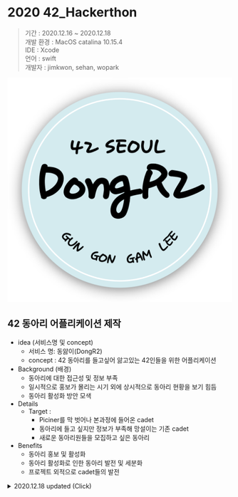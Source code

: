 # 2020 42_Hackerthon
> 기간 : 2020.12.16 ~ 2020.12.18  
> 개발 환경 : MacOS catalina 10.15.4  
> IDE : Xcode  
> 언어 : swift  
> 개발자 : jimkwon, sehan, wopark

![](dongari.png)

## 42 동아리 어플리케이션 제작
+ idea (서비스명 및 concept)
  + 서비스 명: 동앓이(DongR2)
  + concept :  42 동아리를 들고싶어 앓고있는 42인들을 위한 어플리케이션
+ Background (배경)
  + 동아리에 대한 접근성 및 정보 부족
  + 일시적으로 홍보가 몰리는 시기 외에 상시적으로 동아리 현황을 보기 힘듬
  + 동아리 활성화 방안 모색
+ Details
  + Target : 
    + Piciner를 막 벗어나 본과정에 들어온 cadet
    + 동아리에 들고 싶지만 정보가 부족해 망설이는 기존 cadet
    + 새로운 동아리원들을 모집하고 싶은 동아리
+ Benefits
  + 동아리 홍보 및 활성화
  + 동아리 활성화로 인한 동아리 발전 및 세분화
  + 프로젝트 외적으로 cadet들의 발전

<details>
<summary> 2020.12.18 updated (Click)</summary>
  
### 1. 기능  
**동앓이 시연 영상(이미지 클릭)**  
  
<a href="http://www.youtube.com/watch?feature=player_embedded&v=qotEE3RVGRM" target="_blank"><img src="http://img.youtube.com/vi/qotEE3RVGRM/1.jpg" 
alt="IMAGE ALT TEXT HERE" width="240" height="180" border="10" /></a>
  
[![img01](pdf/2020.12.18/UI_storyboard_v01_01.png)](pdf/2020.12.18/UI_storyboard_v01_01.png)  
[![img01](pdf/2020.12.18/UI_storyboard_v01_02.png)](pdf/2020.12.18/UI_storyboard_v01_02.png)  
[![img01](pdf/2020.12.18/UI_storyboard_v01_03.png)](pdf/2020.12.18/UI_storyboard_v01_03.png)  
[![img01](pdf/2020.12.18/UI_storyboard_v01_04.png)](pdf/2020.12.18/UI_storyboard_v01_04.png)  
  
### 2. 보완해야할 점  
  
+ login, profile 페이지를 위한 42 api 연동
+ 클럽 세부사항 
  + 동아리 가입신청 기능
  + 동아리 활동사진 확대 기능
+ 동아리 Database 필요
</details>